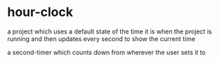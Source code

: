# hour-clock

 a project which uses a default state of the time it is when the project is running and then updates every second to show the current time

 a second-timer which counts down from wherever the user sets it to 
